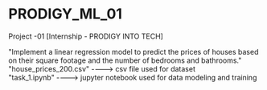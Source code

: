 # PRODIGY_ML_01
Project -01 [Internship - PRODIGY INTO TECH]  

  "Implement a linear regression model to predict the prices of houses based on their square footage and the number of bedrooms and bathrooms."  
  "house_prices_200.csv" ----> csv file used for dataset  
  "task_1.ipynb" ----> jupyter notebook used for data modeling and training
  
